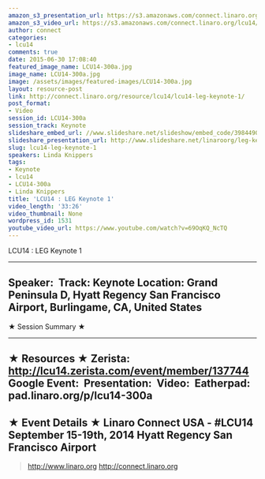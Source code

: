 ```yaml
---
amazon_s3_presentation_url: https://s3.amazonaws.com/connect.linaro.org/hkg15/Videos/09-17-Wednesday/LCU14-300a.pdf
amazon_s3_video_url: https://s3.amazonaws.com/connect.linaro.org/lcu14/videos/09-17-Wednesday/LCU14+-+LEG+Keynote+1.mp4
author: connect
categories:
- lcu14
comments: true
date: 2015-06-30 17:08:40
featured_image_name: LCU14-300a.jpg
image_name: LCU14-300a.jpg
image: /assets/images/featured-images/LCU14-300a.jpg
layout: resource-post
link: http://connect.linaro.org/resource/lcu14/lcu14-leg-keynote-1/
post_format:
- Video
session_id: LCU14-300a
session_track: Keynote
slideshare_embed_url: //www.slideshare.net/slideshow/embed_code/39844906
slideshare_presentation_url: http://www.slideshare.net/linaroorg/leg-keynotelinda-linaro-keynote6
slug: lcu14-leg-keynote-1
speakers: Linda Knippers
tags:
- Keynote
- lcu14
- LCU14-300a
- Linda Knippers
title: 'LCU14 : LEG Keynote 1'
video_length: '33:26'
video_thumbnail: None
wordpress_id: 1531
youtube_video_url: https://www.youtube.com/watch?v=69OqKQ_NcTQ
---
```


LCU14 : LEG Keynote 1

---------------------------------------------------

Speaker: 
Track: Keynote
Location: Grand Peninsula D, Hyatt Regency San Francisco Airport, Burlingame, CA, United States
---------------------------------------------------

★ Session Summary ★

---------------------------------------------------

★ Resources ★
Zerista: http://lcu14.zerista.com/event/member/137744
Google Event: 
Presentation: 
Video: 
Eatherpad: pad.linaro.org/p/lcu14-300a
---------------------------------------------------

★ Event Details ★
Linaro Connect USA - #LCU14
September 15-19th, 2014
Hyatt Regency San Francisco Airport
---------------------------------------------------

> http://www.linaro.org
> http://connect.linaro.org
